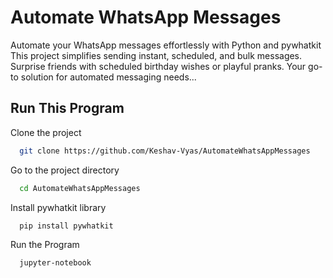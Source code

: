 # Automate WhatsApp Messages
Automate your WhatsApp messages effortlessly with Python and pywhatkit This project simplifies sending instant, scheduled, and bulk messages. Surprise friends with scheduled birthday wishes or playful pranks. Your go-to solution for automated messaging needs...


## Run This Program

Clone the project

```bash
  git clone https://github.com/Keshav-Vyas/AutomateWhatsAppMessages
```

Go to the project directory

```bash
  cd AutomateWhatsAppMessages
```

Install pywhatkit library

```bash
  pip install pywhatkit
```

Run the Program

```bash
  jupyter-notebook
```


